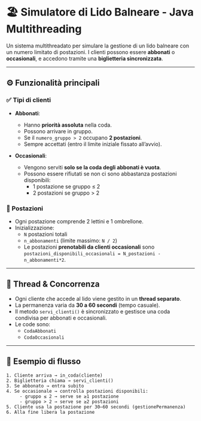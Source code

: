 # 🏖️ Simulatore di Lido Balneare - Java Multithreading

Un sistema multithreadato per simulare la gestione di un lido balneare con un numero limitato di postazioni. I clienti possono essere **abbonati** o **occasionali**, e accedono tramite una **biglietteria sincronizzata**.

---

## ⚙️ Funzionalità principali

### ✅ Tipi di clienti
- **Abbonati**:
  - Hanno **priorità assoluta** nella coda.
  - Possono arrivare in gruppo.
  - Se il `numero_gruppo > 2` occupano **2 postazioni**.
  - Sempre accettati (entro il limite iniziale fissato all’avvio).

- **Occasionali**:
  - Vengono serviti **solo se la coda degli abbonati è vuota**.
  - Possono essere rifiutati se non ci sono abbastanza postazioni disponibili:
    - 1 postazione se gruppo ≤ 2
    - 2 postazioni se gruppo > 2

### 🧮 Postazioni
- Ogni postazione comprende 2 lettini e 1 ombrellone.
- Inizializzazione:
  - `N` postazioni totali
  - `n_abbonamenti` (limite massimo: `N / 2`)
  - Le postazioni **prenotabili da clienti occasionali** sono `postazioni_disponibili_occasionali = N_postazioni - n_abbonamenti*2`.

---

## 🧵 Thread & Concorrenza

- Ogni cliente che accede al lido viene gestito in un **thread separato**.
- La permanenza varia da **30 a 60 secondi** (tempo casuale).
- Il metodo `servi_clienti()` è sincronizzato e gestisce una coda condivisa per abbonati e occasionali.
- Le code sono:
  - `CodaAbbonati`
  - `CodaOccasionali`

---

## 📐 Esempio di flusso

```plaintext
1. Cliente arriva → in_coda(cliente)
2. Biglietteria chiama → servi_clienti()
3. Se abbonato → entra subito
4. Se occasionale → controlla postazioni disponibili:
     - gruppo ≤ 2 → serve se ≥1 postazione
     - gruppo > 2 → serve se ≥2 postazioni
5. Cliente usa la postazione per 30–60 secondi (gestionePermanenza)
6. Alla fine libera la postazione
